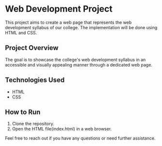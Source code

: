 # Web Development Project

This project aims to create a web page that represents the web development syllabus of our college. The implementation will be done using HTML and CSS.

## Project Overview

The goal is to showcase the college's web development syllabus in an accessible and visually appealing manner through a dedicated web page.

## Technologies Used

- HTML
- CSS

## How to Run

1. Clone the repository.
2. Open the HTML file(index.html) in a web browser.

Feel free to reach out if you have any questions or need further assistance.
